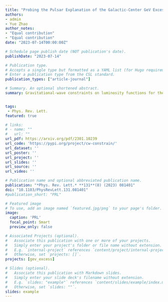```yaml
---
title: "Probing the Pulsar Explanation of the Galactic-Center GeV Excess Using Continuous Gravitational-Wave Searches"
authors:
- admin
- Yue Zhao
author_notes:
- "Equal contribution"
- "Equal contribution"
date: "2023-07-14T00:00:00Z"

# Schedule page publish date (NOT publication's date).
publishDate: "2023-07-14"

# Publication type.
# Accepts a single type but formatted as a YAML list (for Hugo requirements).
# Enter a publication type from the CSL standard.
publication_types: ["article-journal"]

# Summary. An optional shortened abstract.
summary: Gravitational-wave constraints on luminosity functions for the GeV excess.


tags:
 - Phys. Rev. Lett.
featured: true

# links:
# - name: ""
#   url: ""
url_pdf: https://arxiv.org/pdf/2301.10239
url_code: 'https://pypi.org/project/cw-constrain/'
url_dataset: ''
url_poster: ''
url_project: ''
url_slides: ''
url_source: ''
url_video: ''

# Publication name and optional abbreviated publication name.
publication: "*Phys. Rev. Lett.* **131**(8) (2023) 081401"
doi: "10.1103/PhysRevLett.131.081401"
#publication_short: "PRL"

# Featured image
# To use, add an image named `featured.jpg/png` to your page's folder. 
image:
  caption: 'PRL'
  focal_point: Smart
  preview_only: false

# Associated Projects (optional).
#   Associate this publication with one or more of your projects.
#   Simply enter your project's folder or file name without extension.
#   E.g. `internal-project` references `content/project/internal-project/index.md`.
#   Otherwise, set `projects: []`.
projects: [gev_excess]

# Slides (optional).
#   Associate this publication with Markdown slides.
#   Simply enter your slide deck's filename without extension.
#   E.g. `slides: "example"` references `content/slides/example/index.md`.
#   Otherwise, set `slides: ""`.
slides: example
---
```

